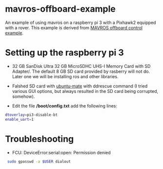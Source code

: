 # mavros-offboard-example
An example of using mavros on a raspberry pi 3 with a Pixhawk2 equipped with a rover.
This example is derived from [MAVROS offboard control example](https://dev.px4.io/en/ros/mavros_offboard.html). 

# Setting up the raspberry pi 3

* 32 GB SanDisk Ultra 32 GB MicroSDHC UHS-I Memory Card with SD Adapter/. The default 8 GB SD card provided 
by rasberry will not do. Later one we will be installing ros and other libraries.
* Falshed SD card with [ubuntu-mate](https://ubuntu-mate.org/raspberry-pi/) with 
ddrescue command (I tried various GUI options, but always resulted in the SD card being corrupted, somehow).

* Edit the file **/boot/config.txt** add the following lines:

```bash
dtoverlay=pi3-disable-bt
enable_uart=1
```

# Troubleshooting

*  FCU: DeviceError:serial:open: Permission denied
```bash
 sudo gpasswd -a $USER dialout 
```
